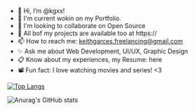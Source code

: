 - 👋 Hi, I’m @kgxx!
- 👀 I'm current wokin on my Portfolio.
- 🌱 I'm looking to collaborate on Open Source
- 💞️ All bof my projects are available too at https:// 
- 📫 How to reach me: keithgarces.freelancing@gmail.com
- ✨ Ask me about Web Development, UI/UX, Graphic Design
- 📋 Know about my experiences, my Resume: here 
- 📽️ Fun fact: I love watching movies and series! <3


<!---
kgxx/kgxx is a  special ✨ repository because its `README.md` (this file) appears on your GitHub profile.
You can click the Preview link to take a look at your changes.
--->

[![Top Langs](https://github-readme-stats.vercel.app/api/top-langs/?username=keith-garces)](https://github.com/keith-garces/github-readme-stats)

![Anurag's GitHub stats](https://github-readme-stats.vercel.app/api?username=keith-garces&show_icons=true&theme=radical)

